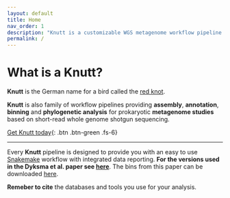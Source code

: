 ```yaml
---
layout: default
title: Home
nav_order: 1
description: "Knutt is a customizable WGS metagenome workflow pipeline for microbiologists. Focus on your research, not your Perl scripts."
permalink: /
---
```


# What is a Knutt?

**Knutt** is the German name for a bird called the [red knot](https://en.wikipedia.org/wiki/Red_knot). 

**Knutt** is also family of workflow pipelines providing **assembly**, **annotation**, **binning** and **phylogenetic analysis** for prokaryotic **metagenome studies** based on short-read whole genome shotgun sequencing.

[Get Knutt today](/install){: .btn .btn-green .fs-6}

* * *

Every **Knutt** pipeline is designed to provide you with an easy to use [Snakemake](https://snakemake.readthedocs.io) workflow with integrated data reporting. **For the versions used in the Dyksma et al. paper see [here](/Snakefiles)**. The bins from this paper can be downloaded [here](/assets/etc/binsdyksma.tgz).

**Remeber to cite** the databases and tools you use for your analysis.
